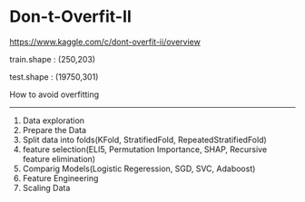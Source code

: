 # Don-t-Overfit-II
https://www.kaggle.com/c/dont-overfit-ii/overview

train.shape : (250,203)

test.shape : (19750,301)

How to avoid overfitting

---

1. Data exploration
2. Prepare the Data
3. Split data into folds(KFold, StratifiedFold, RepeatedStratifiedFold)
4. feature selection(ELI5, Permutation Importance, SHAP, Recursive feature elimination)
5. Comparig Models(Logistic Regeression, SGD, SVC, Adaboost)
6. Feature Engineering
7. Scaling Data


